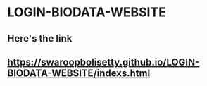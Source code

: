 # LOGIN-BIODATA-WEBSITE
## Here's the link
## https://swaroopbolisetty.github.io/LOGIN-BIODATA-WEBSITE/indexs.html
